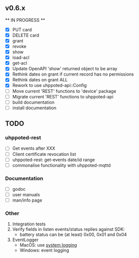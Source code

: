 ## v0.6.x

** IN PROGRESS **

- [x] PUT card
- [x] DELETE card
- [x] grant
- [x] revoke
- [x] show
- [x] load-acl
- [x] get-acl
- [x] Update OpenAPI 'show' returned object to be array
- [x] Rethink dates on grant if current record has no permissions
- [x] Rethink dates on grant ALL
- [x] Rework to use uhppoted-api::Config
- [ ] Move current 'REST' functions to 'device' package
- [ ] Migrate current 'REST' functions to uhppoted-api
- [ ] build documentation
- [ ] install documentation

## TODO

### uhppoted-rest
- [ ] Get events after XXX
- [ ] Client certificate revocation list
- [ ] uhppoted-rest: get-events date/id range
- [ ] commonalise functionality with uhppoted-mqttd

### Documentation

- [ ] godoc
- [ ] user manuals
- [ ] man/info page

### Other

1.  Integration tests
2.  Verify fields in listen events/status replies against SDK:
    - battery status can be (at least) 0x00, 0x01 and 0x04
3.  EventLogger 
    - MacOS: use [system logging](https://developer.apple.com/documentation/os/logging)
    - Windows: event logging
